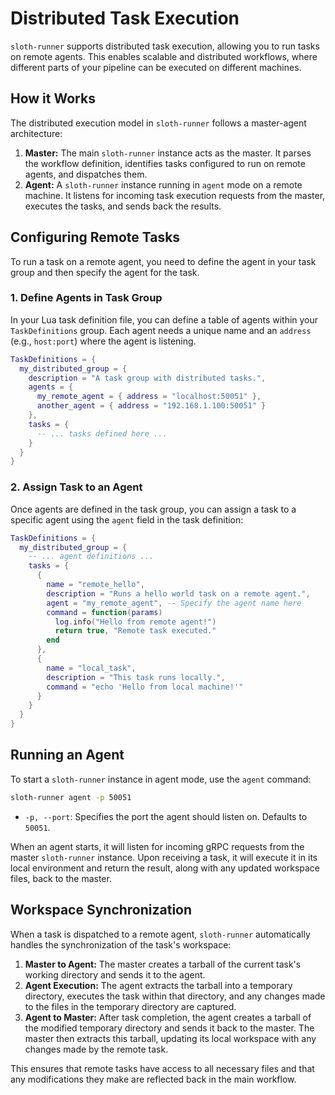 # Distributed Task Execution

`sloth-runner` supports distributed task execution, allowing you to run tasks on remote agents. This enables scalable and distributed workflows, where different parts of your pipeline can be executed on different machines.

## How it Works

The distributed execution model in `sloth-runner` follows a master-agent architecture:

1.  **Master:** The main `sloth-runner` instance acts as the master. It parses the workflow definition, identifies tasks configured to run on remote agents, and dispatches them.
2.  **Agent:** A `sloth-runner` instance running in `agent` mode on a remote machine. It listens for incoming task execution requests from the master, executes the tasks, and sends back the results.

## Configuring Remote Tasks

To run a task on a remote agent, you need to define the agent in your task group and then specify the agent for the task.

### 1. Define Agents in Task Group

In your Lua task definition file, you can define a table of agents within your `TaskDefinitions` group. Each agent needs a unique name and an `address` (e.g., `host:port`) where the agent is listening.

```lua
TaskDefinitions = {
  my_distributed_group = {
    description = "A task group with distributed tasks.",
    agents = {
      my_remote_agent = { address = "localhost:50051" },
      another_agent = { address = "192.168.1.100:50051" }
    },
    tasks = {
      -- ... tasks defined here ...
    }
  }
}
```

### 2. Assign Task to an Agent

Once agents are defined in the task group, you can assign a task to a specific agent using the `agent` field in the task definition:

```lua
TaskDefinitions = {
  my_distributed_group = {
    -- ... agent definitions ...
    tasks = {
      {
        name = "remote_hello",
        description = "Runs a hello world task on a remote agent.",
        agent = "my_remote_agent", -- Specify the agent name here
        command = function(params)
          log.info("Hello from remote agent!")
          return true, "Remote task executed."
        end
      },
      {
        name = "local_task",
        description = "This task runs locally.",
        command = "echo 'Hello from local machine!'"
      }
    }
  }
}
```

## Running an Agent

To start a `sloth-runner` instance in agent mode, use the `agent` command:

```bash
sloth-runner agent -p 50051
```

*   `-p, --port`: Specifies the port the agent should listen on. Defaults to `50051`.

When an agent starts, it will listen for incoming gRPC requests from the master `sloth-runner` instance. Upon receiving a task, it will execute it in its local environment and return the result, along with any updated workspace files, back to the master.

## Workspace Synchronization

When a task is dispatched to a remote agent, `sloth-runner` automatically handles the synchronization of the task's workspace:

1.  **Master to Agent:** The master creates a tarball of the current task's working directory and sends it to the agent.
2.  **Agent Execution:** The agent extracts the tarball into a temporary directory, executes the task within that directory, and any changes made to the files in the temporary directory are captured.
3.  **Agent to Master:** After task completion, the agent creates a tarball of the modified temporary directory and sends it back to the master. The master then extracts this tarball, updating its local workspace with any changes made by the remote task.

This ensures that remote tasks have access to all necessary files and that any modifications they make are reflected back in the main workflow.